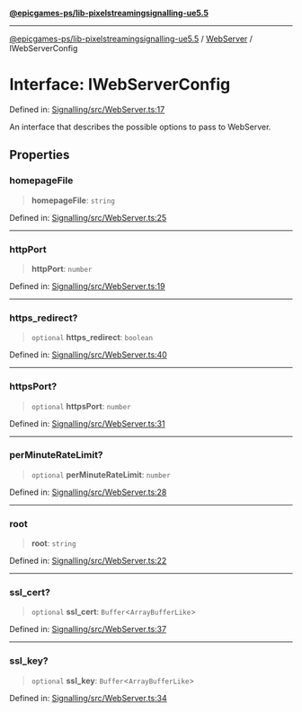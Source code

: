 [**@epicgames-ps/lib-pixelstreamingsignalling-ue5.5**](../../README.md)

***

[@epicgames-ps/lib-pixelstreamingsignalling-ue5.5](../../README.md) / [WebServer](../README.md) / IWebServerConfig

# Interface: IWebServerConfig

Defined in: [Signalling/src/WebServer.ts:17](https://github.com/EpicGamesExt/PixelStreamingInfrastructure/blob/4dc9339cfc185a91d37d078aa9dd0951dfbae1a5/Signalling/src/WebServer.ts#L17)

An interface that describes the possible options to pass to
WebServer.

## Properties

### homepageFile

> **homepageFile**: `string`

Defined in: [Signalling/src/WebServer.ts:25](https://github.com/EpicGamesExt/PixelStreamingInfrastructure/blob/4dc9339cfc185a91d37d078aa9dd0951dfbae1a5/Signalling/src/WebServer.ts#L25)

***

### httpPort

> **httpPort**: `number`

Defined in: [Signalling/src/WebServer.ts:19](https://github.com/EpicGamesExt/PixelStreamingInfrastructure/blob/4dc9339cfc185a91d37d078aa9dd0951dfbae1a5/Signalling/src/WebServer.ts#L19)

***

### https\_redirect?

> `optional` **https\_redirect**: `boolean`

Defined in: [Signalling/src/WebServer.ts:40](https://github.com/EpicGamesExt/PixelStreamingInfrastructure/blob/4dc9339cfc185a91d37d078aa9dd0951dfbae1a5/Signalling/src/WebServer.ts#L40)

***

### httpsPort?

> `optional` **httpsPort**: `number`

Defined in: [Signalling/src/WebServer.ts:31](https://github.com/EpicGamesExt/PixelStreamingInfrastructure/blob/4dc9339cfc185a91d37d078aa9dd0951dfbae1a5/Signalling/src/WebServer.ts#L31)

***

### perMinuteRateLimit?

> `optional` **perMinuteRateLimit**: `number`

Defined in: [Signalling/src/WebServer.ts:28](https://github.com/EpicGamesExt/PixelStreamingInfrastructure/blob/4dc9339cfc185a91d37d078aa9dd0951dfbae1a5/Signalling/src/WebServer.ts#L28)

***

### root

> **root**: `string`

Defined in: [Signalling/src/WebServer.ts:22](https://github.com/EpicGamesExt/PixelStreamingInfrastructure/blob/4dc9339cfc185a91d37d078aa9dd0951dfbae1a5/Signalling/src/WebServer.ts#L22)

***

### ssl\_cert?

> `optional` **ssl\_cert**: `Buffer`\<`ArrayBufferLike`\>

Defined in: [Signalling/src/WebServer.ts:37](https://github.com/EpicGamesExt/PixelStreamingInfrastructure/blob/4dc9339cfc185a91d37d078aa9dd0951dfbae1a5/Signalling/src/WebServer.ts#L37)

***

### ssl\_key?

> `optional` **ssl\_key**: `Buffer`\<`ArrayBufferLike`\>

Defined in: [Signalling/src/WebServer.ts:34](https://github.com/EpicGamesExt/PixelStreamingInfrastructure/blob/4dc9339cfc185a91d37d078aa9dd0951dfbae1a5/Signalling/src/WebServer.ts#L34)
